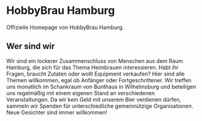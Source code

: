 
# HobbyBrau Hamburg

Offizielle Homepage von HobbyBrau Hamburg.

## Wer sind wir

Wir sind ein lockerer Zusammenschluss von Menschen aus dem Raum Hamburg, die sich für das Thema Heimbrauen interessieren. Habt ihr Fragen, braucht Zutaten oder wollt Equipment verkaufen? Hier sind alle Themen willkommen, egal ob Anfänger oder Fortgeschrittener. Wir treffen uns monatlich im Schankraum von Bunthaus in Wilhelmsburg und beteiligen uns regelmäßig mit einem eigenen Stand an verschiedenen Veranstaltungen. Da wir kein Geld mit unserem Bier verdienen dürfen, sammeln wir Spenden für unterschiedliche gemeinnützige Organisationen. Neue Gesichter sind immer willkommen!